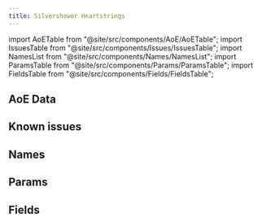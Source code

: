 ```yaml
---
title: Silvershower Heartstrings
---
```


import AoETable from "@site/src/components/AoE/AoETable";
import IssuesTable from "@site/src/components/Issues/IssuesTable";
import NamesList from "@site/src/components/Names/NamesList";
import ParamsTable from "@site/src/components/Params/ParamsTable";
import FieldsTable from "@site/src/components/Fields/FieldsTable";

## AoE Data

<AoETable item_key="silvershowerheartstrings" data_src="weapon" />

## Known issues

<IssuesTable item_key="silvershowerheartstrings" data_src="weapon" />

## Names

<NamesList item_key="silvershowerheartstrings" data_src="weapon" />

## Params

<ParamsTable item_key="silvershowerheartstrings" data_src="weapon" />

## Fields

<FieldsTable item_key="silvershowerheartstrings" data_src="weapon" />
